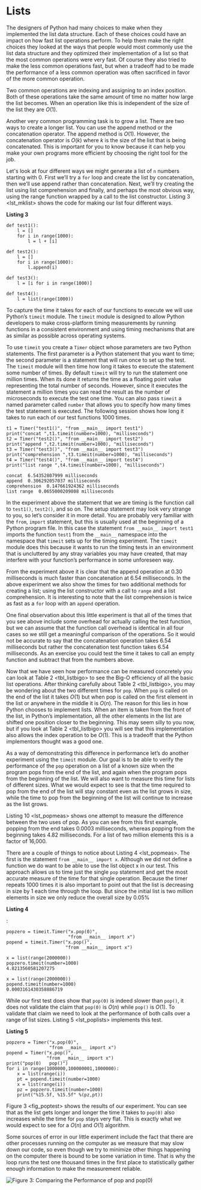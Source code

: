 Lists
=====

The designers of Python had many choices to make when they implemented
the list data structure. Each of these choices could have an impact on
how fast list operations perform. To help them make the right choices
they looked at the ways that people would most commonly use the list
data structure and they optimized their implementation of a list so that
the most common operations were very fast. Of course they also tried to
make the less common operations fast, but when a tradeoff had to be made
the performance of a less common operation was often sacrificed in favor
of the more common operation.

Two common operations are indexing and assigning to an index position.
Both of these operations take the same amount of time no matter how
large the list becomes. When an operation like this is independent of
the size of the list they are $O(1)$.

Another very common programming task is to grow a list. There are two
ways to create a longer list. You can use the append method or the
concatenation operator. The append method is $O(1)$. However, the
concatenation operator is $O(k)$ where $k$ is the size of the list that
is being concatenated. This is important for you to know because it can
help you make your own programs more efficient by choosing the right
tool for the job.

Let's look at four different ways we might generate a list of `n`
numbers starting with 0. First we’ll try a `for` loop and create the
list by concatenation, then we’ll use append rather than concatenation.
Next, we’ll try creating the list using list comprehension and finally,
and perhaps the most obvious way, using the range function wrapped by a
call to the list constructor. Listing 3 &lt;lst\_mklist&gt; shows the
code for making our list four different ways.

**Listing 3**

    def test1():
        l = []
        for i in range(1000):
            l = l + [i]

    def test2():
        l = []
        for i in range(1000):
            l.append(i)

    def test3():
        l = [i for i in range(1000)]

    def test4():
        l = list(range(1000))

To capture the time it takes for each of our functions to execute we
will use Python’s `timeit` module. The `timeit` module is designed to
allow Python developers to make cross-platform timing measurements by
running functions in a consistent environment and using timing
mechanisms that are as similar as possible across operating systems.

To use `timeit` you create a `Timer` object whose parameters are two
Python statements. The first parameter is a Python statement that you
want to time; the second parameter is a statement that will run once to
set up the test. The `timeit` module will then time how long it takes to
execute the statement some number of times. By default `timeit` will try
to run the statement one million times. When its done it returns the
time as a floating point value representing the total number of seconds.
However, since it executes the statement a million times you can read
the result as the number of microseconds to execute the test one time.
You can also pass `timeit` a named parameter called `number` that allows
you to specify how many times the test statement is executed. The
following session shows how long it takes to run each of our test
functions 1000 times.

    t1 = Timer("test1()", "from __main__ import test1")
    print("concat ",t1.timeit(number=1000), "milliseconds")
    t2 = Timer("test2()", "from __main__ import test2")
    print("append ",t2.timeit(number=1000), "milliseconds")
    t3 = Timer("test3()", "from __main__ import test3")
    print("comprehension ",t3.timeit(number=1000), "milliseconds")
    t4 = Timer("test4()", "from __main__ import test4")
    print("list range ",t4.timeit(number=1000), "milliseconds")

    concat  6.54352807999 milliseconds
    append  0.306292057037 milliseconds
    comprehension  0.147661924362 milliseconds
    list range  0.0655000209808 milliseconds

In the experiment above the statement that we are timing is the function
call to `test1()`, `test2()`, and so on. The setup statement may look
very strange to you, so let’s consider it in more detail. You are
probably very familiar with the `from`, `import` statement, but this is
usually used at the beginning of a Python program file. In this case the
statement `from __main__ import test1` imports the function `test1` from
the `__main__` namespace into the namespace that `timeit` sets up for
the timing experiment. The `timeit` module does this because it wants to
run the timing tests in an environment that is uncluttered by any stray
variables you may have created, that may interfere with your function’s
performance in some unforeseen way.

From the experiment above it is clear that the append operation at 0.30
milliseconds is much faster than concatenation at 6.54 milliseconds. In
the above experiment we also show the times for two additional methods
for creating a list; using the list constructor with a call to `range`
and a list comprehension. It is interesting to note that the list
comprehension is twice as fast as a `for` loop with an `append`
operation.

One final observation about this little experiment is that all of the
times that you see above include some overhead for actually calling the
test function, but we can assume that the function call overhead is
identical in all four cases so we still get a meaningful comparison of
the operations. So it would not be accurate to say that the
concatenation operation takes 6.54 milliseconds but rather the
concatenation test function takes 6.54 milliseconds. As an exercise you
could test the time it takes to call an empty function and subtract that
from the numbers above.

Now that we have seen how performance can be measured concretely you can
look at Table 2 &lt;tbl\_listbigo&gt; to see the Big-O efficiency of all
the basic list operations. After thinking carefully about
Table 2 &lt;tbl\_listbigo&gt;, you may be wondering about the two
different times for `pop`. When `pop` is called on the end of the list
it takes $O(1)$ but when pop is called on the first element in the list
or anywhere in the middle it is $O(n)$. The reason for this lies in how
Python chooses to implement lists. When an item is taken from the front
of the list, in Python’s implementation, all the other elements in the
list are shifted one position closer to the beginning. This may seem
silly to you now, but if you look at Table 2 &lt;tbl\_listbigo&gt; you
will see that this implementation also allows the index operation to be
$O(1)$. This is a tradeoff that the Python implementors thought was a
good one.

As a way of demonstrating this difference in performance let’s do
another experiment using the `timeit` module. Our goal is to be able to
verify the performance of the `pop` operation on a list of a known size
when the program pops from the end of the list, and again when the
program pops from the beginning of the list. We will also want to
measure this time for lists of different sizes. What we would expect to
see is that the time required to pop from the end of the list will stay
constant even as the list grows in size, while the time to pop from the
beginning of the list will continue to increase as the list grows.

Listing 10 &lt;lst\_popmeas&gt; shows one attempt to measure the
difference between the two uses of pop. As you can see from this first
example, popping from the end takes 0.0003 milliseconds, whereas popping
from the beginning takes 4.82 milliseconds. For a list of two million
elements this is a factor of 16,000.

There are a couple of things to notice about
Listing 4 &lt;lst\_popmeas&gt;. The first is the statement
`from __main__ import x`. Although we did not define a function we do
want to be able to use the list object x in our test. This approach
allows us to time just the single `pop` statement and get the most
accurate measure of the time for that single operation. Because the
timer repeats 1000 times it is also important to point out that the list
is decreasing in size by 1 each time through the loop. But since the
initial list is two million elements in size we only reduce the overall
size by $0.05\%$

**Listing 4**

:

    popzero = timeit.Timer("x.pop(0)",
                           "from __main__ import x")
    popend = timeit.Timer("x.pop()",
                          "from __main__ import x")

    x = list(range(2000000))
    popzero.timeit(number=1000)
    4.8213560581207275

    x = list(range(2000000))
    popend.timeit(number=1000)
    0.0003161430358886719

While our first test does show that `pop(0)` is indeed slower than
`pop()`, it does not validate the claim that `pop(0)` is $O(n)$ while
`pop()` is $O(1)$. To validate that claim we need to look at the
performance of both calls over a range of list sizes.
Listing 5 &lt;lst\_poplists&gt; implements this test.

**Listing 5**

    popzero = Timer("x.pop(0)",
                    "from __main__ import x")
    popend = Timer("x.pop()",
                   "from __main__ import x")
    print("pop(0)   pop()")
    for i in range(1000000,100000001,1000000):
        x = list(range(i))
        pt = popend.timeit(number=1000)
        x = list(range(i))
        pz = popzero.timeit(number=1000)
        print("%15.5f, %15.5f" %(pz,pt))

Figure 3 &lt;fig\_poptest&gt; shows the results of our experiment. You
can see that as the list gets longer and longer the time it takes to
`pop(0)` also increases while the time for `pop` stays very flat. This
is exactly what we would expect to see for a $O(n)$ and $O(1)$
algorithm.

Some sources of error in our little experiment include the fact that
there are other processes running on the computer as we measure that may
slow down our code, so even though we try to minimize other things
happening on the computer there is bound to be some variation in time.
That is why the loop runs the test one thousand times in the first place
to statistically gather enough information to make the measurement
reliable.

![Figure 3: Comparing the Performance of `pop` and
`pop(0)`](Figures/poptime.png)
